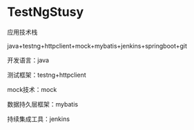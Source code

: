 # TestNgStusy
应用技术栈

java+testng+httpclient+mock+mybatis+jenkins+springboot+git

开发语言：java

测试框架：testng+httpclient

mock技术：mock

数据持久层框架：mybatis

持续集成工具：jenkins
